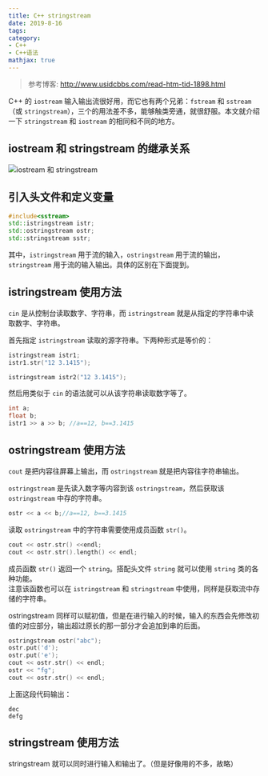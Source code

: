 ```yaml
---
title: C++ stringstream
date: 2019-8-16
tags:
category:
- C++
- C++语法
mathjax: true
---
```


> 参考博客: http://www.usidcbbs.com/read-htm-tid-1898.html

C++ 的 `iostream` 输入输出流很好用，而它也有两个兄弟：`fstream` 和 `sstream` （或 `stringstream`），三个的用法差不多，能够触类旁通，就很舒服。本文就介绍一下 `stringstream` 和 `iostream` 的相同和不同的地方。

## iostream 和 stringstream 的继承关系

![iostream 和 stringstream](http://www.pconline.com.cn/pcedu/empolder/gj/c/0504/pic/08cppios01.gif)

## 引入头文件和定义变量

```c++
#include<sstream>
std::istringstream istr;
std::ostringstream ostr;
std::stringstream sstr;
```

其中，`istringstream` 用于流的输入，`ostringstream` 用于流的输出，`stringstream` 用于流的输入输出。具体的区别在下面提到。

## istringstream 使用方法

`cin` 是从控制台读取数字、字符串，而 `istringstream` 就是从指定的字符串中读取数字、字符串。

首先指定 `istringstream` 读取的源字符串。下两种形式是等价的：

```c++
istringstream istr1;
istr1.str("12 3.1415");

istringstream istr2("12 3.1415");
```

然后用类似于 `cin` 的语法就可以从该字符串读取数字等了。

```c++
int a;
float b;
istr1 >> a >> b; //a==12, b==3.1415
```

## ostringstream 使用方法

`cout` 是把内容往屏幕上输出，而 `ostringstream` 就是把内容往字符串输出。

`ostringstream` 是先读入数字等内容到该 `ostringstream`，然后获取该 `ostringstream` 中存的字符串。

```c++
ostr << a << b;//a==12, b==3.1415
```

读取 `ostringstream` 中的字符串需要使用成员函数 `str()`。

```c++
cout << ostr.str() <<endl;
cout << ostr.str().length() << endl;
```

成员函数 `str()` 返回一个 `string`。搭配头文件 `string` 就可以使用 `string` 类的各种功能。  
注意该函数也可以在 `istringstream` 和 `stringstream` 中使用，同样是获取流中存储的字符串。

ostringstream 同样可以赋初值，但是在进行输入的时候，输入的东西会先修改初值的对应部分，输出超过原长的那一部分才会追加到串的后面。

```c++
ostringstream ostr("abc");
ostr.put('d');
ostr.put('e');
cout << ostr.str() << endl;
ostr << "fg";
cout << ostr.str() << endl;
```

上面这段代码输出：

```
dec
defg
```

## stringstream 使用方法

stringstream 就可以同时进行输入和输出了。（但是好像用的不多，故略）
